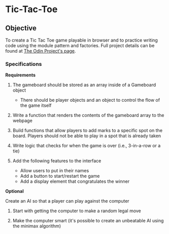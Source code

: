 # Tic-Tac-Toe

## Objective

To create a Tic Tac Toe game playable in browser and to practice writing code using the module pattern and factories. Full project details can be found at [The Odin Project's page](https://www.theodinproject.com/lessons/node-path-javascript-tic-tac-toe).

### Specifications

**Requirements**

1. The gameboard should be stored as an array inside of a Gameboard object
    * There should be player objects and an object to control the flow of the game itself

2. Write a function that renders the contents of the gameboard array to the webpage

3. Build functions that allow players to add marks to a specific spot on the board. Players should not be able to play in a spot that is already taken

4. Write logic that checks for when the game is over (i.e., 3-in-a-row or a tie)

5. Add the following features to the interface
    * Allow users to put in their names
    * Add a button to start/restart the game
    * Add a display element that congratulates the winner


**Optional**

Create an AI so that a player can play against the computer

1. Start with getting the computer to make a random legal move

2. Make the computer smart (it's possible to create an unbeatable AI using the minimax algorithm)

